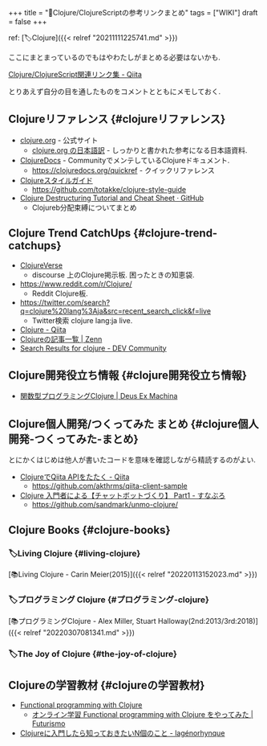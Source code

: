+++
title = "📝Clojure/ClojureScriptの参考リンクまとめ"
tags = ["WIKI"]
draft = false
+++

ref: [🏷Clojure]({{< relref "20211111225741.md" >}})

ここにまとまっているのでもはやわたしがまとめる必要はないかも.

[Clojure/ClojureScript関連リンク集 - Qiita](https://qiita.com/lagenorhynque/items/68c314c288b75a9492ba)

とりあえず自分の目を通したものをコメントとともにメモしておく.


## Clojureリファレンス {#clojureリファレンス}

-   [clojure.org](https://www.clojure.org) - 公式サイト
    -   [clojure.org の日本語訳](https://japan-clojurians.github.io/clojure-site-ja/) - しっかりと書かれた参考になる日本語資料.
-   [ClojureDocs](https://clojuredocs.org/) - CommunityでメンテしているClojureドキュメント.
    -   <https://clojuredocs.org/quickref> - クイックリファレンス
-   [Clojureスタイルガイド](https://totakke.github.io/clojure-style-guide/)
    -   <https://github.com/totakke/clojure-style-guide>
-   [Clojure Destructuring Tutorial and Cheat Sheet · GitHub](https://gist.github.com/john2x/e1dca953548bfdfb9844)
    -   Clojureb分配束縛についてまとめ


## Clojure Trend CatchUps {#clojure-trend-catchups}

-   [ClojureVerse](https://clojureverse.org/)
    -   discourse 上のClojure掲示板. 困ったときの知恵袋.
-   <https://www.reddit.com/r/Clojure/>
    -   Reddit Clojure板.
-   <https://twitter.com/search?q=clojure%20lang%3Aja&src=recent_search_click&f=live>
    -   Twitter検索 clojure lang:ja live.
-   [Clojure - Qiita](https://qiita.com/tags/clojure)
-   [Clojureの記事一覧 | Zenn](https://zenn.dev/topics/clojure)
-   [Search Results for clojure - DEV Community](https://dev.to/search?q=clojure)


## Clojure開発役立ち情報 {#clojure開発役立ち情報}

-   [関数型プログラミングClojure | Deus Ex Machina](https://deus-ex-machina-ism.com/?p=106)


## Clojure個人開発/つくってみた まとめ {#clojure個人開発-つくってみた-まとめ}

とにかくはじめは他人が書いたコードを意味を確認しながら精読するのがよい.

-   [ClojureでQiita APIをたたく - Qiita](https://qiita.com/akthrms/items/42af315089229800aefa)
    -   <https://github.com/akthrms/qiita-client-sample>
-   [Clojure 入門者による【チャットボットづくり】 Part1 - すなぶろ](https://sandmark.hateblo.jp/entry/2019/01/17/215555)
    -   <https://github.com/sandmark/unmo-clojure/>


## Clojure Books {#clojure-books}


### 🏷Living Clojure {#living-clojure}

[📚Living Clojure - Carin Meier(2015)]({{< relref "20220113152023.md" >}})


### 🏷プログラミング Clojure {#プログラミング-clojure}

[📚プログラミングClojure - Alex Miller, Stuart Halloway(2nd:2013/3rd:2018)]({{< relref "20220307081341.md" >}})


### 🏷The Joy of Clojure {#the-joy-of-clojure}


## Clojureの学習教材 {#clojureの学習教材}

-   [Functional programming with Clojure](https://moocfi.github.io/courses/2014/clojure/)
    -   [オンライン学習 Functional programming with Clojure をやってみた | Futurismo](https://futurismo.biz/archives/4784/)
-   [Clojureに入門したら知っておきたいN個のこと - lagénorhynque](https://scrapbox.io/lagenorhynque/Clojure%E3%81%AB%E5%85%A5%E9%96%80%E3%81%97%E3%81%9F%E3%82%89%E7%9F%A5%E3%81%A3%E3%81%A6%E3%81%8A%E3%81%8D%E3%81%9F%E3%81%84N%E5%80%8B%E3%81%AE%E3%81%93%E3%81%A8)
